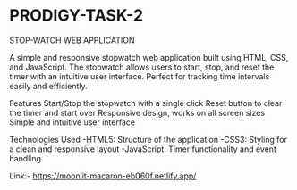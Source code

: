 # PRODIGY-TASK-2
STOP-WATCH WEB APPLICATION

A simple and responsive stopwatch web application built using HTML, CSS, and JavaScript. The stopwatch allows users to start, stop, and reset the timer with an intuitive user interface. Perfect for tracking time intervals easily and efficiently.

Features
Start/Stop the stopwatch with a single click
Reset button to clear the timer and start over
Responsive design, works on all screen sizes
Simple and intuitive user interface

Technologies Used
-HTML5: Structure of the application
-CSS3: Styling for a clean and responsive layout
-JavaScript: Timer functionality and event handling

Link:- https://moonlit-macaron-eb060f.netlify.app/
